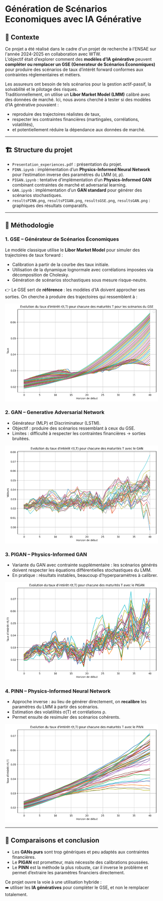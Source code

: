 # Génération de Scénarios Economiques avec IA Générative

## 📌 Contexte
Ce projet a été réalisé dans le cadre d'un projet de recherche à l’ENSAE sur l'année 2024-2025 en collaboration avec WTW.  
L’objectif était d’explorer comment des **modèles d’IA générative** peuvent **compléter ou remplacer un GSE (Generateur de Scénarios Économiques)** pour produire des scénarios de taux d’intérêt forward conformes aux contraintes réglementaires et métiers.

Les assureurs ont besoin de tels scénarios pour la gestion actif-passif, la solvabilité et le pilotage des risques.  
Traditionnellement, on utilise un **Libor Market Model (LMM)** calibré avec des données de marché. Ici, nous avons cherché à tester si des modèles d’IA générative pouvaient :  
- reproduire des trajectoires réalistes de taux,  
- respecter les contraintes financières (martingales, corrélations, volatilités),  
- et potentiellement réduire la dépendance aux données de marché.

---

## 🏗️ Structure du projet
- `Presentation_experiences.pdf` : présentation du projet.  
- `PINN.ipynb` : implémentation d’un **Physics-Informed Neural Network** pour l’estimation inverse des paramètres du LMM (σ, ρ).  
- `PIGAN.ipynb` : tentative d’implémentation d’un **Physics-Informed GAN** combinant contraintes de marché et adversarial learning.  
- `GAN.ipynb` : implémentation d’un **GAN standard** pour générer des scénarios stochastiques.  
- `resultsPINN.png`, `resultsPIGAN.png`, `resultsGSE.png`, `resultsGAN.png` : graphiques des résultats comparatifs.  

---

## 🔬 Méthodologie
### 1. GSE – Générateur de Scénarios Économiques
Le modèle classique utilise le **Libor Market Model** pour simuler des trajectoires de taux forward :  

- Calibration à partir de la courbe des taux initiale.  
- Utilisation de la dynamique lognormale avec corrélations imposées via décomposition de Cholesky.  
- Génération de scénarios stochastiques sous mesure risque-neutre.  

👉 Le GSE sert de **référence** : les modèles d’IA doivent approcher ses sorties. On cherche à produire des trajectoires qui ressemblent à :

![Résultats GSE](resultsGSE.png)


### 2. GAN – Generative Adversarial Network
- Générateur (MLP) et Discriminateur (LSTM).  
- Objectif : produire des scénarios ressemblant à ceux du GSE.  
- Limites : difficulté à respecter les contraintes financières → sorties bruitées.  

![Résultats GAN](resultsGAN.png)

### 3. PIGAN – Physics-Informed GAN
- Variante du GAN avec contrainte supplémentaire : les scénarios générés doivent respecter les équations différentielles stochastiques du LMM.  
- En pratique : résultats instables, beaucoup d’hyperparamètres à calibrer.  

![Résultats PIGAN](resultsPIGAN.png)

### 4. PINN – Physics-Informed Neural Network
- Approche inverse : au lieu de générer directement, on **recalibre** les paramètres du LMM à partir des scénarios.  
- Estimation des volatilités σ(T) et corrélations ρ.  
- Permet ensuite de resimuler des scénarios cohérents.  

![Résultats PINN](resultsPINN.png)

---

## 🚀 Comparaisons et conclusion
- Les **GANs purs** sont trop génériques et peu adaptés aux contraintes financières.  
- Le **PIGAN** est prometteur, mais nécessite des calibrations poussées.  
- Le **PINN** est la méthode la plus robuste, car il inverse le problème et permet d’extraire les paramètres financiers directement.  

Ce projet ouvre la voie à une utilisation hybride :  
➡️ utiliser les **IA génératives** pour compléter le GSE, et non le remplacer totalement.   

